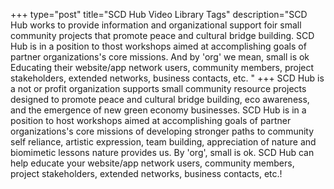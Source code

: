 +++
type="post"
title="SCD Hub Video Library Tags"
description="SCD Hub works to provide information and organizational support foir small community projects that promote peace and cultural bridge building. SCD Hub is in a position to thost workshops aimed at accomplishing goals of partner organizations's core missions.  And by 'org' we mean, small is ok Educating their website/app network users, community members, project stakeholders, extended networks, business contacts, etc. "
+++
SCD Hub is a not or profit organization supports small community resource projects designed to promote peace and cultural bridge building, eco awareness, and the emergence of new green economy businesses. SCD Hub is in a position to host workshops aimed at accomplishing goals of partner organizations's core missions of developing stronger paths to community self reliance, artistic expression, team building, appreciation of nature and biomimetic lessons nature provides us. By 'org', small is ok. SCD Hub can help educate your website/app network users, community members, project stakeholders, extended networks, business contacts, etc.!
